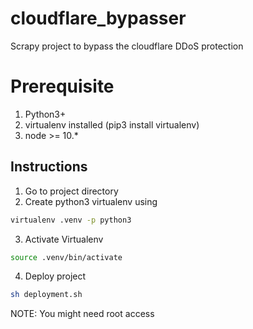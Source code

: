 # cloudflare_bypasser
Scrapy project to bypass the cloudflare DDoS protection

# Prerequisite

1. Python3+
2. virtualenv installed (pip3 install virtualenv)
3. node >= 10.*


## Instructions

1. Go to project directory
2. Create python3 virtualenv using
```bash
virtualenv .venv -p python3
```
3. Activate Virtualenv
```bash
source .venv/bin/activate
```
4. Deploy project
```bash
sh deployment.sh
```

NOTE: You might need root access
